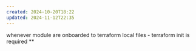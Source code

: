 ```yaml
---
created: 2024-10-20T18:22
updated: 2024-11-12T22:35
---
```

whenever module are onboarded to terraform local files - terraform init is required
**